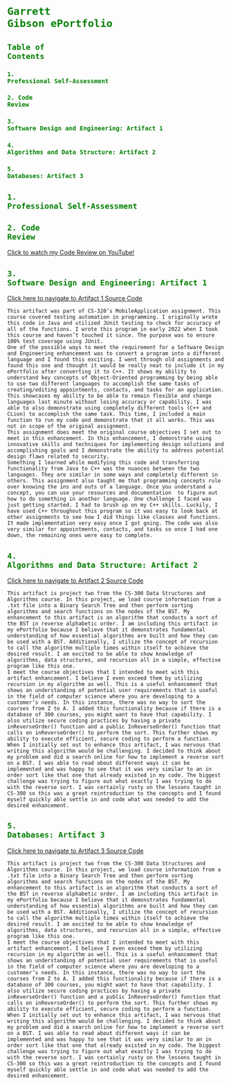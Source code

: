 # <code style="color : green">Garrett Gibson ePortfolio</code>

## <code style="color : green">Table of Contents</code>

### <code style="color : green">1. Professional Self-Assessment</code>
### <code style="color : green">2. Code Review</code>
### <code style="color : green">3. Software Design and Engineering: Artifact 1</code>
### <code style="color : green">4. Algorithms and Data Structure: Artifact 2</code>
### <code style="color : green">5. Databases: Artifact 3</code>

## <code style="color : green">1. Professional Self-Assessment</code>


## <code style="color : green">2. Code Review</code>
[Click to watch my Code Review on YouTube!](https://www.youtube.com/watch?v=rhpFhrwW_X4&list=PLZdwj6aeoqEC1B0XgmjcImfCOB5T__tAr&index=1)

## <code style="color : green">3. Software Design and Engineering: Artifact 1</code>
[Click here to navigate to Artifact 1 Source Code](https://github.com/MrGibz/MrGibz.github.io.git)

	This artifact was part of CS-320’s MobileApplication assignment. This course covered testing automation in programming. I originally wrote this code in Java and utilized JUnit testing to check for accuracy of all of the functions. I wrote this program in early 2022 when I took this course and haven’t touched it since. The purpose was to ensure 100% test coverage using JUnit.
	One of the possible ways to meet the requirement for a Software Design and Engineering enhancement was to convert a program into a different language and I found this exciting. I went through old assignments and found this one and thought it would be really neat to include it in my ePortfolio after converting it to C++. It shows my ability to understand key concepts of Object-Oriented programming by being able to use two different languages to accomplish the same tasks of creating/editing appointments, contacts, and tasks for an application. This showcases my ability to be able to remain flexible and change languages last minute without losing accuracy or capability. I was able to also demonstrate using completely different tools (C++ and CLion) to accomplish the same task. This time, I included a main function to run my code and demonstrate that it all works. This was not in scope of the original assignment.
	This assignment does meet the original course objectives I set out to meet in this enhancement. In this enhancement, I demonstrate using innovative skills and techniques for implementing design solutions and accomplishing goals and I demonstrate the ability to address potential design flaws related to security.
	Something I learned while modifying this code and transferring functionality from Java to C++ was the nuances between the two languages. They are similar in some ways and completely different in others. This assignment also taught me that programming concepts rule over knowing the ins and outs of a language. Once you understand a concept, you can use your resources and documentation  to figure out how to do something in another language. One challenge I faced was just getting started. I had to brush up on my C++ skills. Luckily, I have used C++ throughout this program so it was easy to look back at other assignments to see how I did things like classes and functions. It made implementation very easy once I got going. The code was also very similar for appointments, contacts, and tasks so once I had one down, the remaining ones were easy to complete.
	

## <code style="color : green">4. Algorithms and Data Structure: Artifact 2</code>
[Click here to navigate to Artifact 2 Source Code](https://github.com/MrGibz/MrGibz.github.io.git)

	This artifact is project two from the CS-300 Data Structures and Algorithms course. In this project, we load course information from a .txt file into a Binary Search Tree and then perform sorting algorithms and search functions on the nodes of the BST. My enhancement to this artifact is an algorithm that conducts a sort of the BST in reverse alphabetic order. I am including this artifact in my ePortfolio because I believe that it demonstrates fundamental understanding of how essential algorithms are built and how they can be used with a BST. Additionally, I utilize the concept of recursion to call the algorithm multiple times within itself to achieve the desired result. I am excited to be able to show knowledge of algorithms, data structures, and recursion all in a simple, effective program like this one.
	I meet the course objectives that I intended to meet with this artifact enhancement. I believe I even exceed them by utilizing recursion in my algorithm as well. This is a useful enhancement that shows an understanding of potential user requirements that is useful in the field of computer science where you are developing to a customer’s needs. In this instance, there was no way to sort the courses from Z to A. I added this functionality because if there is a database of 300 courses, you might want to have that capability. I also utilize secure coding practices by having a private inReverseOrder() function and a public InReverseOrder() function that calls on inReverseOrder() to perform the sort. This further shows my ability to execute efficient, secure coding to perform a function.
	When I initially set out to enhance this artifact, I was nervous that writing this algorithm would be challenging. I decided to think about my problem and did a search online for how to implement a reverse sort on a BST. I was able to read about different ways it can be implemented and was happy to see that it was very similar to an in order sort like that one that already existed in my code. The biggest challenge was trying to figure out what exactly I was trying to do with the reverse sort. I was certainly rusty on the lessons taught in CS-300 so this was a great reintroduction to the concepts and I found myself quickly able settle in and code what was needed to add the desired enhancement.

## <code style="color : green">5. Databases: Artifact 3</code>
[Click here to navigate to Artifact 3 Source Code](https://github.com/MrGibz/MrGibz.github.io.git)

	This artifact is project two from the CS-300 Data Structures and Algorithms course. In this project, we load course information from a .txt file into a Binary Search Tree and then perform sorting algorithms and search functions on the nodes of the BST. My enhancement to this artifact is an algorithm that conducts a sort of the BST in reverse alphabetic order. I am including this artifact in my ePortfolio because I believe that it demonstrates fundamental understanding of how essential algorithms are built and how they can be used with a BST. Additionally, I utilize the concept of recursion to call the algorithm multiple times within itself to achieve the desired result. I am excited to be able to show knowledge of algorithms, data structures, and recursion all in a simple, effective program like this one.
	I meet the course objectives that I intended to meet with this artifact enhancement. I believe I even exceed them by utilizing recursion in my algorithm as well. This is a useful enhancement that shows an understanding of potential user requirements that is useful in the field of computer science where you are developing to a customer’s needs. In this instance, there was no way to sort the courses from Z to A. I added this functionality because if there is a database of 300 courses, you might want to have that capability. I also utilize secure coding practices by having a private inReverseOrder() function and a public InReverseOrder() function that calls on inReverseOrder() to perform the sort. This further shows my ability to execute efficient, secure coding to perform a function.
	When I initially set out to enhance this artifact, I was nervous that writing this algorithm would be challenging. I decided to think about my problem and did a search online for how to implement a reverse sort on a BST. I was able to read about different ways it can be implemented and was happy to see that it was very similar to an in order sort like that one that already existed in my code. The biggest challenge was trying to figure out what exactly I was trying to do with the reverse sort. I was certainly rusty on the lessons taught in CS-300 so this was a great reintroduction to the concepts and I found myself quickly able settle in and code what was needed to add the desired enhancement.
